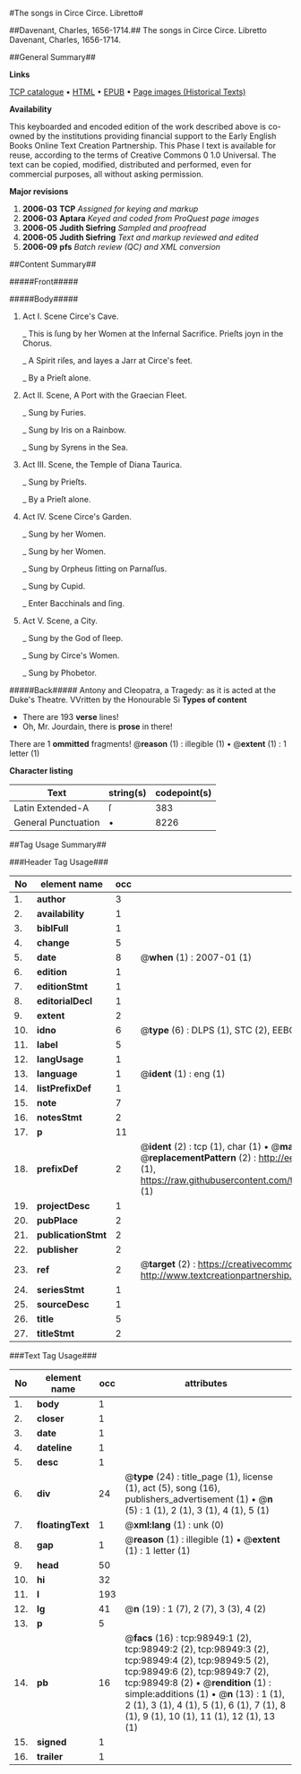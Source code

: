 #The songs in Circe Circe. Libretto#

##Davenant, Charles, 1656-1714.##
The songs in Circe
Circe. Libretto
Davenant, Charles, 1656-1714.

##General Summary##

**Links**

[TCP catalogue](http://www.ota.ox.ac.uk/tcp/)  • 
[HTML](http://tei.it.ox.ac.uk/tcp/Texts-HTML/free/A37/A37170.html)  • 
[EPUB](http://tei.it.ox.ac.uk/tcp/Texts-EPUB/free/A37/A37170.epub) • 
[Page images (Historical Texts)](https://data.historicaltexts.jisc.ac.uk/view?pubId=eebo-13302559e&pageId=eebo-13302559e-98949-1)

**Availability**

This keyboarded and encoded edition of the
	       work described above is co-owned by the institutions
	       providing financial support to the Early English Books
	       Online Text Creation Partnership. This Phase I text is
	       available for reuse, according to the terms of Creative
	       Commons 0 1.0 Universal. The text can be copied,
	       modified, distributed and performed, even for
	       commercial purposes, all without asking permission.

**Major revisions**

1. __2006-03__ __TCP__ *Assigned for keying and markup*
1. __2006-03__ __Aptara__ *Keyed and coded from ProQuest page images*
1. __2006-05__ __Judith Siefring__ *Sampled and proofread*
1. __2006-05__ __Judith Siefring__ *Text and markup reviewed and edited*
1. __2006-09__ __pfs__ *Batch review (QC) and XML conversion*

##Content Summary##

#####Front#####

#####Body#####

1. Act I. Scene Circe's Cave.

    _ This is ſung by her Women at the Infernal Sacrifice.
Prieſts joyn in the Chorus.

    _ A Spirit riſes, and layes a Jarr at Circe's feet.

    _ By a Prieſt alone.

1. Act II. Scene, A Port with the Graecian Fleet.

    _ Sung by Furies.

    _ Sung by Iris on a Rainbow.

    _ Sung by Syrens in the Sea.

1. Act III. Scene, the Temple of Diana Taurica.

    _ Sung by Prieſts.

    _ By a Prieſt alone.

1. Act IV. Scene Circe's Garden.

    _ Sung by her Women.

    _ Sung by her Women.

    _ Sung by Orpheus ſitting on Parnaſſus.

    _ Sung by Cupid.

    _ Enter Bacchinals and ſing.

1. Act V. Scene, a City.

    _ Sung by the God of ſleep.

    _ Sung by Circe's Women.

    _ Sung by Phobetor.

#####Back#####
Antony and Cleopatra, a Tragedy: as it is acted at the
Duke's Theatre. VVritten by the Honourable Si
**Types of content**

  * There are 193 **verse** lines!
  * Oh, Mr. Jourdain, there is **prose** in there!

There are 1 **ommitted** fragments! 
 @__reason__ (1) : illegible (1)  •  @__extent__ (1) : 1 letter (1)

**Character listing**


|Text|string(s)|codepoint(s)|
|---|---|---|
|Latin Extended-A|ſ|383|
|General Punctuation|•|8226|

##Tag Usage Summary##

###Header Tag Usage###

|No|element name|occ|attributes|
|---|---|---|---|
|1.|__author__|3||
|2.|__availability__|1||
|3.|__biblFull__|1||
|4.|__change__|5||
|5.|__date__|8| @__when__ (1) : 2007-01 (1)|
|6.|__edition__|1||
|7.|__editionStmt__|1||
|8.|__editorialDecl__|1||
|9.|__extent__|2||
|10.|__idno__|6| @__type__ (6) : DLPS (1), STC (2), EEBO-CITATION (1), OCLC (1), VID (1)|
|11.|__label__|5||
|12.|__langUsage__|1||
|13.|__language__|1| @__ident__ (1) : eng (1)|
|14.|__listPrefixDef__|1||
|15.|__note__|7||
|16.|__notesStmt__|2||
|17.|__p__|11||
|18.|__prefixDef__|2| @__ident__ (2) : tcp (1), char (1)  •  @__matchPattern__ (2) : ([0-9\-]+):([0-9IVX]+) (1), (.+) (1)  •  @__replacementPattern__ (2) : http://eebo.chadwyck.com/downloadtiff?vid=$1&page=$2 (1), https://raw.githubusercontent.com/textcreationpartnership/Texts/master/tcpchars.xml#$1 (1)|
|19.|__projectDesc__|1||
|20.|__pubPlace__|2||
|21.|__publicationStmt__|2||
|22.|__publisher__|2||
|23.|__ref__|2| @__target__ (2) : https://creativecommons.org/publicdomain/zero/1.0/ (1), http://www.textcreationpartnership.org/docs/. (1)|
|24.|__seriesStmt__|1||
|25.|__sourceDesc__|1||
|26.|__title__|5||
|27.|__titleStmt__|2||


###Text Tag Usage###

|No|element name|occ|attributes|
|---|---|---|---|
|1.|__body__|1||
|2.|__closer__|1||
|3.|__date__|1||
|4.|__dateline__|1||
|5.|__desc__|1||
|6.|__div__|24| @__type__ (24) : title_page (1), license (1), act (5), song (16), publishers_advertisement (1)  •  @__n__ (5) : 1 (1), 2 (1), 3 (1), 4 (1), 5 (1)|
|7.|__floatingText__|1| @__xml:lang__ (1) : unk (0)|
|8.|__gap__|1| @__reason__ (1) : illegible (1)  •  @__extent__ (1) : 1 letter (1)|
|9.|__head__|50||
|10.|__hi__|32||
|11.|__l__|193||
|12.|__lg__|41| @__n__ (19) : 1 (7), 2 (7), 3 (3), 4 (2)|
|13.|__p__|5||
|14.|__pb__|16| @__facs__ (16) : tcp:98949:1 (2), tcp:98949:2 (2), tcp:98949:3 (2), tcp:98949:4 (2), tcp:98949:5 (2), tcp:98949:6 (2), tcp:98949:7 (2), tcp:98949:8 (2)  •  @__rendition__ (1) : simple:additions (1)  •  @__n__ (13) : 1 (1), 2 (1), 3 (1), 4 (1), 5 (1), 6 (1), 7 (1), 8 (1), 9 (1), 10 (1), 11 (1), 12 (1), 13 (1)|
|15.|__signed__|1||
|16.|__trailer__|1||

